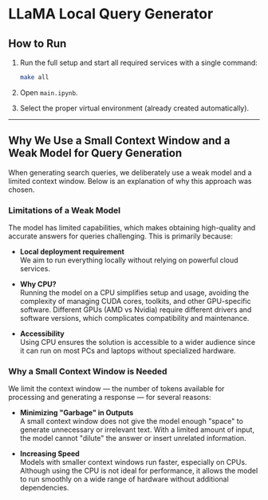 # LLaMA Local Query Generator

## How to Run
1. Run the full setup and start all required services with a single command:

   ```bash
   make all
   ```

2. Open `main.ipynb`.

3. Select the proper virtual environment (already created automatically).
---

## Why We Use a Small Context Window and a Weak Model for Query Generation

When generating search queries, we deliberately use a weak model and a limited context window. Below is an explanation of why this approach was chosen.

### Limitations of a Weak Model

The model has limited capabilities, which makes obtaining high-quality and accurate answers for queries challenging. This is primarily because:

- **Local deployment requirement**  
  We aim to run everything locally without relying on powerful cloud services.

- **Why CPU?**  
  Running the model on a CPU simplifies setup and usage, avoiding the complexity of managing CUDA cores, toolkits, and other GPU-specific software. Different GPUs (AMD vs Nvidia) require different drivers and software versions, which complicates compatibility and maintenance.

- **Accessibility**  
  Using CPU ensures the solution is accessible to a wider audience since it can run on most PCs and laptops without specialized hardware.

### Why a Small Context Window is Needed

We limit the context window — the number of tokens available for processing and generating a response — for several reasons:

- **Minimizing "Garbage" in Outputs**  
  A small context window does not give the model enough "space" to generate unnecessary or irrelevant text. With a limited amount of input, the model cannot "dilute" the answer or insert unrelated information.

- **Increasing Speed**  
  Models with smaller context windows run faster, especially on CPUs. Although using the CPU is not ideal for performance, it allows the model to run smoothly on a wide range of hardware without additional dependencies.